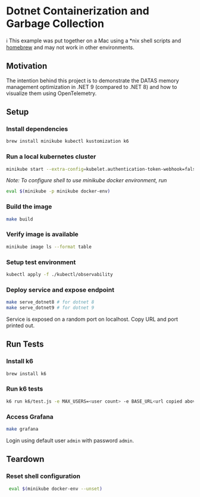 # Dotnet Containerization and Garbage Collection 

ℹ️ This example was put together on a Mac using a *nix shell scripts and [homebrew](https://brew.sh) and may not work in other environments.

## Motivation
The intention behind this project is to demonstrate the DATAS memory management optimization in .NET 9 (compared to .NET 8) and how to visualize them using OpenTelemetry.

## Setup

### Install dependencies

```sh
brew install minikube kubectl kustomization k6
```

### Run a local kubernetes cluster

```sh
minikube start --extra-config=kubelet.authentication-token-webhook=false --extra-config=kubelet.authorization-mode=AlwaysAllow
```

*Note: To configure shell to use minikube docker environment, run*

```sh
eval $(minikube -p minikube docker-env)
```

### Build the image

```sh
make build
```

### Verify image is available
```sh
minikube image ls --format table
```

### Setup test environment
```sh
kubectl apply -f ./kubectl/observability
```

### Deploy service and expose endpoint

```sh
make serve_dotnet8 # for dotnet 8
make serve_dotnet9 # for dotnet 9
```

Service is exposed on a random port on localhost. Copy URL and port printed out.

## Run Tests

### Install k6
```sh
brew install k6
```

### Run k6 tests

```sh
k6 run k6/test.js -e MAX_USERS=<user count> -e BASE_URL<url copied above>
```

### Access Grafana
```sh
make grafana
```

Login using default user `admin` with password `admin`. 

## Teardown

### Reset shell configuration
```sh
 eval $(minikube docker-env --unset)
```